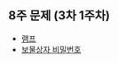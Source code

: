## 8주 문제 (3차 1주차)
* [램프](https://www.acmicpc.net/problem/1034)
* [보물상자 비밀번호](https://swexpertacademy.com/main/code/problem/problemDetail.do?contestProbId=AWXRUN9KfZ8DFAUo)
